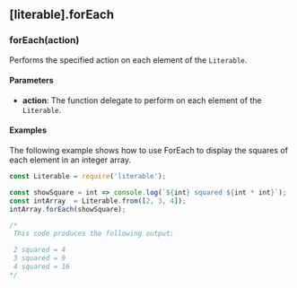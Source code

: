 ## [literable].forEach

### forEach(action)
Performs the specified action on each element of the `Literable`.

#### Parameters
* **action**: The function delegate to perform on each element of the `Literable`.

#### Examples
The following example shows how to use ForEach to display the squares of each element in an integer array.

```javascript
const Literable = require('literable');

const showSquare = int => console.log(`${int} squared ${int * int}`);
const intArray  = Literable.from([2, 3, 4]);
intArray.forEach(showSquare);

/*
 This code produces the following output:

 2 squared = 4
 3 squared = 9
 4 squared = 16
*/
```
